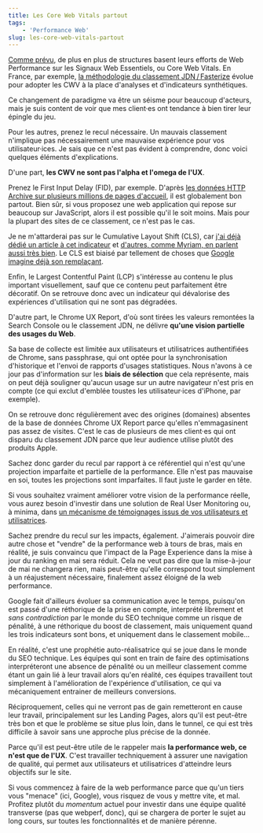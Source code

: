 ```yaml
---
title: Les Core Web Vitals partout
tags:
    - 'Performance Web'
slug: les-core-web-vitals-partout
---
```


[Comme prévu](/notes/2020-05-core-web-vitals-qu-en-penser/), de plus en plus de structures basent leurs efforts de Web Performance sur les Signaux Web Essentiels, ou <span lang="en">Core Web Vitals</span>. En France, par exemple, [la méthodologie du classement JDN&#8239;/&#8239;Fasterize](https://journaldunet.com/solutions/dsi/1497377-methodologie-du-classement-webperf-fasterize-jdn/) évolue pour adopter les CWV à la place d'analyses et d'indicateurs synthétiques.

Ce changement de paradigme va être un séisme pour beaucoup d'acteurs, mais je suis content de voir que mes client·es ont tendance à bien tirer leur épingle du jeu.

Pour les autres, prenez le recul nécessaire. Un mauvais classement n'implique pas nécessairement une mauvaise expérience pour vos utilisateur·ices. Je sais que ce n'est pas évident à comprendre, donc voici quelques éléments d'explications.

D'une part, **les CWV ne sont pas l'alpha et l'omega de l'UX**.

Prenez le <span lang="en">First Input Delay</span> (FID), par exemple. D'après [les données HTTP Archive sur plusieurs millions de pages d'accueil](https://almanac.httparchive.org/fr/2020/performance#core-web-vitals-le-first-input-delay), il est globalement bon partout. Bien sûr, si vous proposez une web application qui repose sur beaucoup sur JavaScript, alors il est possible qu'il le soit moins. Mais pour la plupart des sites de ce classement, ce n'est pas le cas.

Je ne m'attarderai pas sur le <span lang="en">Cumulative Layout Shift</span> (CLS), car [j'ai déjà dédié un article à cet indicateur](/notes/2020-09-cumulative-layout-shift-stabilite-page/) et [d'autres, comme Myriam, en parlent aussi très bien](https://www.youtube.com/watch?v=J_UO2ax2MQw). Le CLS est biaisé par tellement de choses que <a href="https://web.dev/better-layout-shift-metric/" hreflang="en">Google imagine déjà son remplaçant</a>.

Enfin, le <span lang="en">Largest Contentful Paint</span> (LCP) s'intéresse au contenu le plus important visuellement, sauf que ce contenu peut parfaitement être décoratif. On se retrouve donc avec un indicateur qui dévalorise des expériences d'utilisation qui ne sont pas dégradées.

D'autre part, le <span lang="en">Chrome UX Report</span>, d'où sont tirées les valeurs remontées la <span lang="en">Search Console</span> ou le classement JDN, ne délivre **qu'une vision partielle des usages du Web**.

Sa base de collecte est limitée aux utilisateurs et utilisatrices authentifiées de Chrome, sans <span lang="en">passphrase</span>, qui ont optée pour la synchronisation d'historique et l'envoi de rapports d'usages statistiques. Nous n'avons à ce jour pas d'information sur les **biais de sélection** que cela représente, mais on peut déjà souligner qu'aucun usage sur un autre navigateur n'est pris en compte (ce qui exclut d'emblée toustes les utilisateur·ices d'iPhone, par exemple).

On se retrouve donc régulièrement avec des origines (domaines) absentes de la base de données Chrome UX Report parce qu'elles n'emmagasinent pas assez de visites. C'est le cas de plusieurs de mes client·es qui ont disparu du classement JDN parce que leur audience utilise plutôt des produits Apple.

Sachez donc garder du recul par rapport à ce référentiel qui n'est qu'une projection imparfaite et partielle de la performance. Elle n'est pas mauvaise en soi, toutes les projections sont imparfaites. Il faut juste le garder en tête.

Si vous souhaitez vraiment améliorer votre vision de la performance réelle, vous aurez besoin d'investir dans une solution de <span lang="en">Real User Monitoring</span> ou, à minima, dans [un mécanisme de témoignages issus de vos utilisateurs et utilisatrices](https://www.youtube.com/watch?v=G-XJgn7A3iQ).

Sachez prendre du recul sur les impacts, également. J'aimerais pouvoir dire autre chose et "vendre" de la performance web à tours de bras, mais en réalité, je suis convaincu que l'impact de la Page Experience dans la mise à jour du ranking en mai sera réduit. Cela ne veut pas dire que la mise-à-jour de mai ne changera rien, mais peut-être qu'elle correspond tout simplement à un réajustement nécessaire, finalement assez éloigné de la web performance.

Google fait d'ailleurs évoluer sa communication avec le temps, puisqu'on est passé d'une réthorique de la prise en compte, interprété librement et _sans contradiction_ par le monde du SEO technique comme un risque de pénalité, à une réthorique du boost de classement, mais uniquement quand les trois indicateurs sont bons, et uniquement dans le classement mobile…

En réalité, c'est une prophétie auto-réalisatrice qui se joue dans le monde du SEO technique. Les équipes qui sont en train de faire des optimisations interpréteront une absence de pénalité ou un meilleur classement comme étant un gain lié à leur travail alors qu'en réalité, ces équipes travaillent tout simplement à l'amélioration de l'expérience d'utilisation, ce qui va mécaniquement entrainer de meilleurs conversions.

Réciproquement, celles qui ne verront pas de gain remetteront en cause leur travail, principalement sur les <span lang="en">Landing Pages</span>, alors qu'il est peut-être très bon et que le problème se situe plus loin, dans le tunnel, ce qui est très difficile à savoir sans une approche plus précise de la donnée.

Parce qu'il est peut-être utile de le rappeler mais **la performance web, ce n'est que de l'UX**. C'est travailler techniquement à assurer une navigation de qualité, qui permet aux utilisateurs et utilisatrices d'atteindre leurs objectifs sur le site.

Si vous commencez à faire de la web performance parce que qu'un tiers vous "menace" (ici, Google), vous risquez de vous y mettre vite, et mal. Profitez plutôt du <i lang="latin">momentum</i> actuel pour investir dans une équipe qualité transverse (pas que webperf, donc), qui se chargera de porter le sujet au long cours, sur toutes les fonctionnalités et de manière pérenne.
